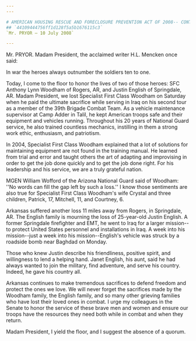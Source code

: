 ```yaml
---
---

# AMERICAN HOUSING RESCUE AND FORECLOSURE PREVENTION ACT OF 2008-- CONTINUED
## `44109444756ff1d128f5a5b1676115c3`
`Mr. PRYOR — 10 July 2008`

---
```



Mr. PRYOR. Madam President, the acclaimed writer H.L. Mencken once 
said:




 In war the heroes always outnumber the soldiers ten to one.


Today, I come to the floor to honor the lives of two of those heroes: 
SFC Anthony Lynn Woodham of Rogers, AR, and Justin English of 
Springdale, AR. Madam President, we lost Specialist First Class Woodham 
on Saturday when he paid the ultimate sacrifice while serving in Iraq 
on his second tour as a member of the 39th Brigade Combat Team. As a 
vehicle maintenance supervisor at Camp Adder in Talil, he kept American 
troops safe and their equipment and vehicles running. Throughout his 20 
years of National Guard service, he also trained countless mechanics, 
instilling in them a strong work ethic, enthusiasm, and patriotism.


In 2004, Specialist First Class Woodham explained that a lot of 
solutions for maintaining equipment are not found in the training 
manual. He learned from trial and error and taught others the art of 
adapting and improvising in order to get the job done quickly and to 
get the job done right. For his leadership and his service, we are a 
truly grateful nation.

MGEN William Wofford of the Arizona National Guard said of Woodham: 
''No words can fill the gap left by such a loss.'' I know those 
sentiments are also true for Specialist First Class Woodham's wife 
Crystal and three children, Patrick, 17, Mitchell, 11, and Courtney, 6.

Arkansas suffered another loss 11 miles away from Rogers, in 
Springdale, AR. The English family is mourning the loss of 25-year-old 
Justin English. A former Springdale firefighter and EMT, he went to 
Iraq for a larger mission--to protect United States personnel and 
installations in Iraq. A week into his mission--just a week into his 
mission--English's vehicle was struck by a roadside bomb near Baghdad 
on Monday.

Those who knew Justin describe his friendliness, positive spirit, and 
willingness to lend a helping hand. Janet English, his aunt, said he 
had always wanted to join the military, find adventure, and serve his 
country. Indeed, he gave his country all.

Arkansas continues to make tremendous sacrifices to defend freedom 
and protect the ones we love. We will never forget the sacrifices made 
by the Woodham family, the English family, and so many other grieving 
families who have lost their loved ones in combat. I urge my colleagues 
in the Senate to honor the service of these brave men and women and 
ensure our troops have the resources they need both while in combat and 
when they return.

Madam President, I yield the floor, and I suggest the absence of a 
quorum.